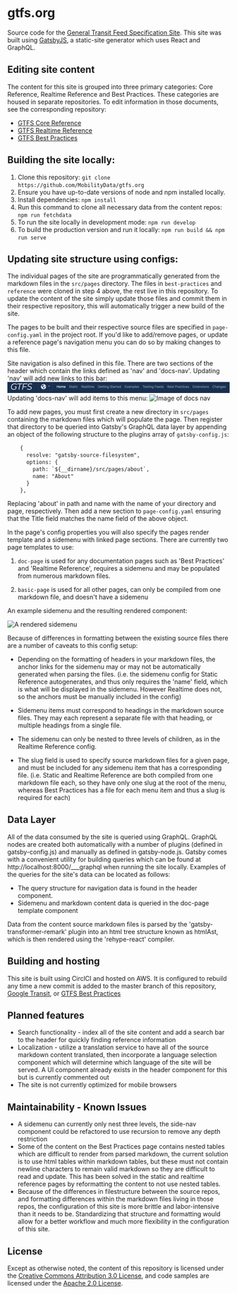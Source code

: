 # gtfs.org
Source code for the [General Transit Feed Specification Site](https://gtfs.org). This site was built using [GatsbyJS](https://github.com/gatsbyjs/gatsby), a static-site generator which uses React and GraphQL.

## Editing site content
The content for this site is grouped into three primary categories: Core Reference, Realtime Reference and Best Practices. These categories are housed in separate repositories. To edit information in those documents, see the corresponding repository:

* [GTFS Core Reference](https://github.com/google/transit/tree/master/gtfs)
* [GTFS Realtime Reference](https://github.com/google/transit/tree/master/gtfs-realtime)
* [GTFS Best Practices](https://github.com/MobilityData/gtfs-best-practices)

## Building the site locally:
1. Clone this repository:
  `git clone https://github.com/MobilityData/gtfs.org`
2. Ensure you have up-to-date versions of node and npm installed locally.
3. Install dependencies:
  `npm install`
4. Run this command to clone all necessary data from the content repos:
  `npm run fetchdata`
5. To run the site locally in development mode:
  `npm run develop`
6. To build the production version and run it locally:
  `npm run build && npm run serve`

## Updating site structure using configs:
The individual pages of the site are programmatically generated from the markdown files in the `src/pages` directory. The files in `best-practices` and `reference` were cloned in step 4 above, the rest live in this repository. To update the content of the site simply update those files and commit them in their respective repository, this will automatically trigger a new build of the site.

The pages to be built and their respective source files are specified in `page-config.yaml` in the project root. If you'd like to add/remove pages, or update a reference page's navigation menu you can do so by making changes to this file.

Site navigation is also defined in this file. There are two sections of the header which contain the links defined as 'nav' and 'docs-nav'. Updating 'nav' will add new links to this bar:
![Image of site nav](./readme-images/nav.png)
Updating 'docs-nav' will add items to this menu: 
![Image of docs nav](./readme-images/docs-nav.png)


To add new pages, you must first create a new directory in `src/pages` containing the markdown files which will populate the page. Then register that directory to be queried into Gatsby's GraphQL data layer by appending an object of the following structure to the plugins array of `gatsby-config.js`:
```
    {
      resolve: "gatsby-source-filesystem",
      options: {
        path: `${__dirname}/src/pages/about`,
        name: "About"
      }
    },
```
 Replacing 'about' in path and name with the name of your directory and page, respectively. Then add a new section to `page-config.yaml` ensuring that the Title field matches the name field of the above object. 

In the page's config properties you will also specify the pages render template and a sidemenu with linked page sections. There are currently two page templates to use:

  1. `doc-page` is used for any documentation pages such as 'Best Practices' and 'Realtime Reference', requires a sidemenu and may be populated from numerous markdown files.

  2. `basic-page` is used for all other pages, can only be compiled from one markdown file, and doesn't have a sidemenu

 An example sidemenu and the resulting rendered component:

![A rendered sidemenu](./readme-images/sidemenu.png)

Because of differences in formatting between the existing source files there are a number of caveats to this config setup:

* Depending on the formatting of headers in your markdown files, the anchor links for the sidemenu may or may not be automatically generated when parsing the files. (i.e. the sidemenu config for Static Reference autogenerates, and thus only requires the 'name' field, which is what will be displayed in the sidemenu. However Realtime does not, so the anchors must be manually included in the config)

* Sidemenu items must correspond to headings in the markdown source files. They may each represent a separate file with that heading, or multiple headings from a single file.

* The sidemenu can only be nested to three levels of children, as in the Realtime Reference config.

* The slug field is used to specify source markdown files for a given page, and must be included for any sidemenu item that has a corresponding file. (i.e. Static and Realtime Reference are both compiled from one markdown file each, so they have only one slug at the root of the menu, whereas Best Practices has a file for each menu item and thus a slug is required for each)

## Data Layer
All of the data consumed by the site is queried using GraphQL. GraphQL nodes are created both automatically with a number of plugins (defined in gatsby-config.js) and manually as defined in gatsby-node.js. Gatsby comes with a convenient utility for building queries which can be found at http://localhost:8000/___graphql when running the site locally. Examples of the queries for the site's data can be located as follows:
* The query structure for navigation data is found in the header component. 
* Sidemenu and markdown content data is queried in the doc-page template component

Data from the content source markdown files is parsed by the 'gatsby-transformer-remark' plugin into an html tree structure known as htmlAst, which is then rendered using the 'rehype-react' compiler.

## Building and hosting
This site is built using CirclCI and hosted on AWS. It is configured to rebuild any time a new commit is added to the master branch of this repository, [Google Transit](https://github.com/google/transit), or [GTFS Best Practices](https://github.com/MobilityData/gtfs-best-practices)

## Planned features
* Search functionality - index all of the site content and add a search bar to the header for quickly finding reference information
* Localization - utilize a translation service to have all of the source markdown content translated, then incorporate a language selection component which will determine which language of the site will be served. A UI component already exists in the header component for this but is currently commented out
* The site is not currently optimized for mobile browsers

## Maintainability - Known Issues
* A sidemenu can currently only nest three levels, the side-nav component could be refactored to use recursion to remove any depth restriction
* Some of the content on the Best Practices page contains nested tables which are difficult to render from parsed markdown, the current solution is to use html tables within markdown tables, but these must not contain newline characters to remain valid markdown so they are difficult to read and update. This has been solved in the static and realtime reference pages by reformatting the content to not use nested tables.
* Because of the differences in filestructure between the source repos, and formatting differences within the markdown files living in those repos, the configuration of this site is more brittle and labor-intensive than it needs to be. Standardizing that structure and formatting would allow for a better workflow and much more flexibility in the configuration of this site.

## License

Except as otherwise noted, the content of this repository is licensed under the [Creative Commons Attribution 3.0 License](https://creativecommons.org/licenses/by/3.0/), and code samples are licensed under the [Apache 2.0 License](http://www.apache.org/licenses/LICENSE-2.0).
